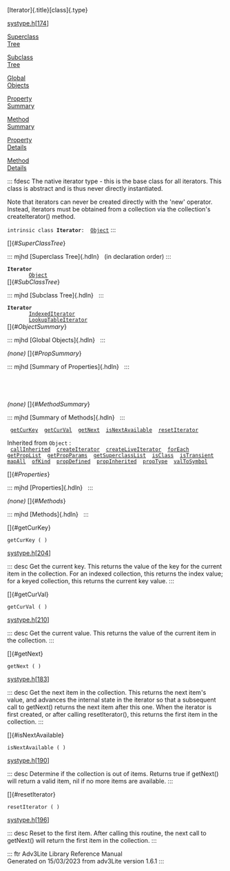 [Iterator]{.title}[class]{.type}

[systype.h](../file/systype.h.html)\[[174](../source/systype.h.html#174)\]

[Superclass\
Tree](#_SuperClassTree_)

[Subclass\
Tree](#_SubClassTree_)

[Global\
Objects](#_ObjectSummary_)

[Property\
Summary](#_PropSummary_)

[Method\
Summary](#_MethodSummary_)

[Property\
Details](#_Properties_)

[Method\
Details](#_Methods_)

::: fdesc
The native iterator type - this is the base class for all iterators.
This class is abstract and is thus never directly instantiated.

Note that iterators can never be created directly with the \'new\'
operator. Instead, iterators must be obtained from a collection via the
collection\'s createIterator() method.

`intrinsic class `**`Iterator`**` :   `[`Object`](../object/Object.html)
:::

[]{#_SuperClassTree_}

::: mjhd
[Superclass Tree]{.hdln}   (in declaration order)
:::

**`Iterator`**\
`         `[`Object`](../object/Object.html)\
[]{#_SubClassTree_}

::: mjhd
[Subclass Tree]{.hdln}  
:::

**`Iterator`**\
`         `[`IndexedIterator`](../object/IndexedIterator.html)\
`         `[`LookupTableIterator`](../object/LookupTableIterator.html)\
[]{#_ObjectSummary_}

::: mjhd
[Global Objects]{.hdln}  
:::

*(none)* []{#_PropSummary_}

::: mjhd
[Summary of Properties]{.hdln}  
:::

` `

` `

*(none)* []{#_MethodSummary_}

::: mjhd
[Summary of Methods]{.hdln}  
:::

` `[`getCurKey`](#getCurKey)`  `[`getCurVal`](#getCurVal)`  `[`getNext`](#getNext)`  `[`isNextAvailable`](#isNextAvailable)`  `[`resetIterator`](#resetIterator)`  `

Inherited from `Object` :\
` `[`callInherited`](../object/Object.html#callInherited)`  `[`createIterator`](../object/Object.html#createIterator)`  `[`createLiveIterator`](../object/Object.html#createLiveIterator)`  `[`forEach`](../object/Object.html#forEach)`  `[`getPropList`](../object/Object.html#getPropList)`  `[`getPropParams`](../object/Object.html#getPropParams)`  `[`getSuperclassList`](../object/Object.html#getSuperclassList)`  `[`isClass`](../object/Object.html#isClass)`  `[`isTransient`](../object/Object.html#isTransient)`  `[`mapAll`](../object/Object.html#mapAll)`  `[`ofKind`](../object/Object.html#ofKind)`  `[`propDefined`](../object/Object.html#propDefined)`  `[`propInherited`](../object/Object.html#propInherited)`  `[`propType`](../object/Object.html#propType)`  `[`valToSymbol`](../object/Object.html#valToSymbol)`  `

[]{#_Properties_}

::: mjhd
[Properties]{.hdln}  
:::

*(none)* []{#_Methods_}

::: mjhd
[Methods]{.hdln}  
:::

[]{#getCurKey}

`getCurKey ( )`

[systype.h](../file/systype.h.html)\[[204](../source/systype.h.html#204)\]

::: desc
Get the current key. This returns the value of the key for the current
item in the collection. For an indexed collection, this returns the
index value; for a keyed collection, this returns the current key value.
:::

[]{#getCurVal}

`getCurVal ( )`

[systype.h](../file/systype.h.html)\[[210](../source/systype.h.html#210)\]

::: desc
Get the current value. This returns the value of the current item in the
collection.
:::

[]{#getNext}

`getNext ( )`

[systype.h](../file/systype.h.html)\[[183](../source/systype.h.html#183)\]

::: desc
Get the next item in the collection. This returns the next item\'s
value, and advances the internal state in the iterator so that a
subsequent call to getNext() returns the next item after this one. When
the iterator is first created, or after calling resetIterator(), this
returns the first item in the collection.
:::

[]{#isNextAvailable}

`isNextAvailable ( )`

[systype.h](../file/systype.h.html)\[[190](../source/systype.h.html#190)\]

::: desc
Determine if the collection is out of items. Returns true if getNext()
will return a valid item, nil if no more items are available.
:::

[]{#resetIterator}

`resetIterator ( )`

[systype.h](../file/systype.h.html)\[[196](../source/systype.h.html#196)\]

::: desc
Reset to the first item. After calling this routine, the next call to
getNext() will return the first item in the collection.
:::

::: ftr
Adv3Lite Library Reference Manual\
Generated on 15/03/2023 from adv3Lite version 1.6.1
:::
